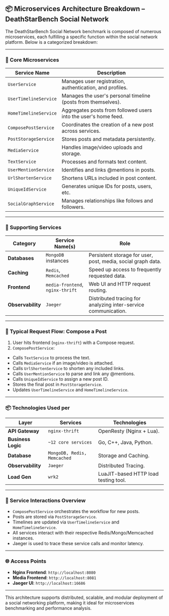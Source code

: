 ## 📦 Microservices Architecture Breakdown – DeathStarBench Social Network

The DeathStarBench Social Network benchmark is composed of numerous microservices, each fulfilling a specific function within the social network platform. Below is a categorized breakdown:

---

### 🧩 Core Microservices

| Service Name              | Description |
|---------------------------|-------------|
| `UserService`             | Manages user registration, authentication, and profiles. |
| `UserTimelineService`     | Manages the user's personal timeline (posts from themselves). |
| `HomeTimelineService`     | Aggregates posts from followed users into the user's home feed. |
| `ComposePostService`      | Coordinates the creation of a new post across services. |
| `PostStorageService`      | Stores posts and metadata persistently. |
| `MediaService`            | Handles image/video uploads and storage. |
| `TextService`             | Processes and formats text content. |
| `UserMentionService`      | Identifies and links @mentions in posts. |
| `UrlShortenService`       | Shortens URLs included in post content. |
| `UniqueIdService`         | Generates unique IDs for posts, users, etc. |
| `SocialGraphService`      | Manages relationships like follows and followers. |

---

### 💾 Supporting Services

| Category         | Service Name(s)                                 | Role |
|------------------|--------------------------------------------------|------|
| **Databases**    | `MongoDB` instances                             | Persistent storage for user, post, media, social graph data. |
| **Caching**      | `Redis`, `Memcached`                            | Speed up access to frequently requested data. |
| **Frontend**     | `media-frontend`, `nginx-thrift`                | Web UI and HTTP request routing. |
| **Observability**| `Jaeger`                                        | Distributed tracing for analyzing inter-service communication. |

---
### 🔁 Typical Request Flow: Compose a Post
1. User hits frontend (`nginx-thrift`) with a Compose request.
2. `ComposePostService`:
 - Calls `TextService` to process the text.
 - Calls `MediaService` if an image/video is attached.
 - Calls `UrlShortenService` to shorten any included links.
 - Calls `UserMentionService` to parse and link any @mentions.
 - Calls `UniqueIdService` to assign a new post ID.
 - Stores the final post in `PostStorageService`.
 - Updates `UserTimelineService` and `HomeTimelineService`.

---
### 📦 Technologies Used per 

| Layer             | Services                     | Technologies |
|-------------------|------------------------------|--------------|
| **API Gateway**   | `nginx-thrift`               | OpenResty (Nginx + Lua). |
| **Business Logic**| `~12 core services`          | Go, C++, Java, Python. |
| **Database**      | `MongoDB, Redis, Memcached`  | Storage and Caching. |
| **Observability** | `Jaeger`                     | Distributed Tracing. |
| **Load Gen**      | `wrk2`                       | LuaJIT-based HTTP load testing tool. |

---

### 🔁 Service Interactions Overview


- `ComposePostService` orchestrates the workflow for new posts.
- Posts are stored via `PostStorageService`.
- Timelines are updated via `UserTimelineService` and `HomeTimelineService`.
- All services interact with their respective Redis/Mongo/Memcached instances.
- Jaeger is used to trace these service calls and monitor latency.

---

### 🌐 Access Points

- **Nginx Frontend**: `http://localhost:8080`
- **Media Frontend**: `http://localhost:8081`
- **Jaeger UI**: `http://localhost:16686`

---

This architecture supports distributed, scalable, and modular deployment of a social networking platform, making it ideal for microservices benchmarking and performance analysis.
